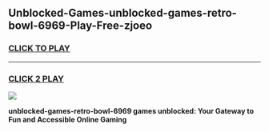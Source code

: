 
## Unblocked-Games-unblocked-games-retro-bowl-6969-Play-Free-zjoeo
<h3>
<a href="https://premium76.site?title=unblocked-games-retro-bowl-6969&ref=19M">CLICK TO PLAY</a></h3>
<hr>

<h3>
<a href="https://premium76.site?title=unblocked-games-retro-bowl-6969&ref=19M">CLICK 2 PLAY</a>
  
</h3>

<a href="https://premium76.site?title=unblocked-games-retro-bowl-6969&ref=19M"><img src="https://clearcache.store/games.png"></a>


**unblocked-games-retro-bowl-6969 games unblocked: Your Gateway to Fun and Accessible Online Gaming**
